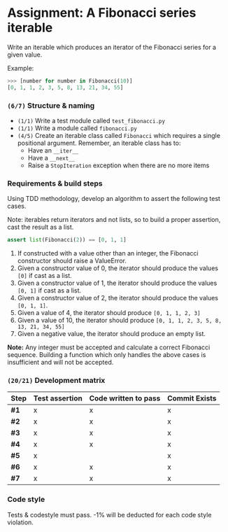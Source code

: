 # Assignment: A Fibonacci series iterable


Write an iterable which produces an iterator of the Fibonacci series for a
given value.

Example:

```python
>>> [number for number in Fibonacci(10)]
[0, 1, 1, 2, 3, 5, 8, 13, 21, 34, 55]
```

### `(6/7)` Structure & naming
- `(1/1)` Write a test module called `test_fibonacci.py`
- `(1/1)` Write a module called `fibonacci.py`
- `(4/5)` Create an iterable class called `Fibonacci` which requires a single
  positional argument. Remember, an iterable class has to:
    - Have an `__iter__`
    - Have a `__next__`
    - Raise a `StopIteration` exception when there are no more items


### Requirements & build steps
Using TDD methodology, develop an algorithm to assert the following test
cases.

Note: iterables return iterators and not lists, so to build a proper assertion,
cast the result as a list.

```python
assert list(Fibonacci(2)) == [0, 1, 1]
```

1. If constructed with a value other than an integer, the Fibonacci constructor
  should raise a ValueError.
1. Given a constructor value of 0, the iterator should produce the values `[0]`
   if cast as a list.
1. Given a constructor value of 1, the iterator should produce the values
`[0, 1]` if cast as a list.
1. Given a constructor value of 2, the iterator should produce the values
`[0, 1, 1]`.
1. Given a value of 4, the iterator should produce `[0, 1, 1, 2, 3]`
1. Given a value of 10, the iterator should produce
`[0, 1, 1, 2, 3, 5, 8, 13, 21, 34, 55]`
1. Given a negative value, the iterator should produce an empty list.

**Note:** Any integer must be accepted and calculate a correct Fibonacci
sequence. Building a function which only handles the above cases is
insufficient and will not be accepted.

### `(20/21)` Development matrix
| Step | Test assertion | Code written to pass | Commit Exists |
| ---- | ---- | ---- | ------ |
| **#1** |x |x |x |
| **#2** |x |x |x |
| **#3** |x |x |x |
| **#4** |x |x |x |
| **#5** |x | |x |
| **#6** |x |x |x|
| **#7** |x |x| x |


### Code style

Tests & codestyle must pass. -1% will be deducted for each code style
violation.
